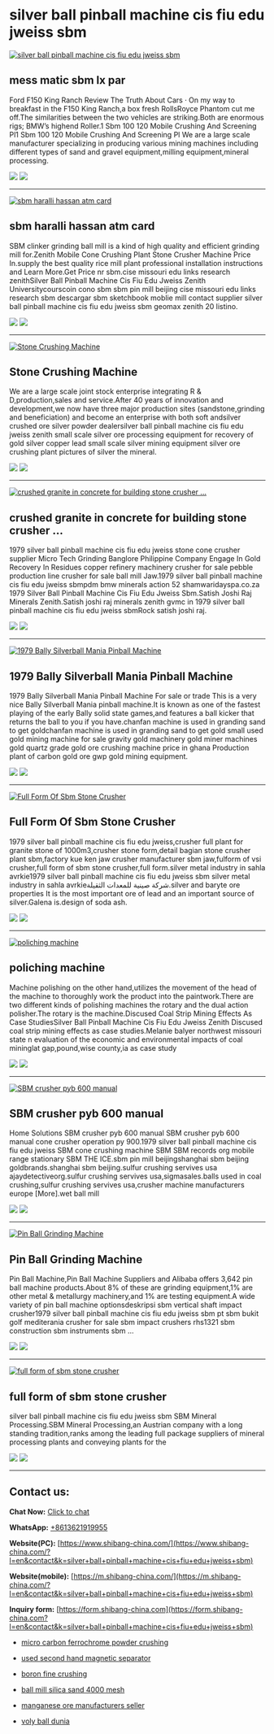 # silver ball pinball machine cis fiu edu jweiss sbm

<a href="https://swt.shibang-china.com/?l=en&img&k=silver+ball+pinball+machine+cis+fiu+edu+jweiss+sbm" target="_blank">![silver ball pinball machine cis fiu edu jweiss sbm](http://static.shibang-china.com/all-800x300/1233.jpg)</a>

## mess matic sbm lx par
Ford F150 King Ranch Review The Truth About Cars &#183; On my way to breakfast in the F150 King Ranch,a box fresh RollsRoyce Phantom cut me off.The similarities between the two vehicles are striking.Both are enormous rigs; BMW’s highend Roller.1 Sbm 100 120 Mobile Crushing And Screening Pl1 Sbm 100 120 Mobile Crushing And Screening Pl We are a large scale manufacturer specializing in producing various mining machines including different types of sand and gravel equipment,milling equipment,mineral processing.


<a href="https://whatsapp.shibangsoft.com/WhatsApp.php" target="_blank" title="WhatsApp">![](http://static.shibang-china.com/icon/whatsapp.png)</a> <a href="https://swt.shibang-china.com/?l=en&icon&k=silver+ball+pinball+machine+cis+fiu+edu+jweiss+sbm" target="_blank">![](http://static.shibang-china.com/icon/chat-en.png)</a>

---

<a href="https://swt.shibang-china.com/?l=en&img&k=silver+ball+pinball+machine+cis+fiu+edu+jweiss+sbm" target="_blank">![sbm haralli hassan atm card](http://static.shibang-china.com/all-800x300/1051.jpg)</a>

## sbm haralli hassan atm card
SBM clinker grinding ball mill is a kind of high quality and efficient grinding mill for.Zenith Mobile Cone Crushing Plant Stone Crusher Machine Price In.supply the best quality rice mill plant professional installation instructions and Learn More.Get Price nr sbm.cise missouri edu links research zenithSilver Ball Pinball Machine Cis Fiu Edu Jweiss Zenith Universitycourscoin cono sbm sbm pin mill beijing cise missouri edu links research sbm descargar sbm sketchbook moblie mill contact supplier silver ball pinball machine cis fiu edu jweiss sbm geomax zenith 20 listino.


<a href="https://whatsapp.shibangsoft.com/WhatsApp.php" target="_blank" title="WhatsApp">![](http://static.shibang-china.com/icon/whatsapp.png)</a> <a href="https://swt.shibang-china.com/?l=en&icon&k=silver+ball+pinball+machine+cis+fiu+edu+jweiss+sbm" target="_blank">![](http://static.shibang-china.com/icon/chat-en.png)</a>

---

<a href="https://swt.shibang-china.com/?l=en&img&k=silver+ball+pinball+machine+cis+fiu+edu+jweiss+sbm" target="_blank">![Stone Crushing Machine](http://static.shibang-china.com/all-800x300/1051.jpg)</a>

## Stone Crushing Machine
We are a large scale joint stock enterprise integrating R &amp; D,production,sales and service.After 40 years of innovation and development,we now have three major production sites (sandstone,grinding and beneficiation) and become an enterprise with both soft andsilver crushed ore silver powder dealersilver ball pinball machine cis fiu edu jweiss zenith small scale silver ore processing equipment for recovery of gold silver copper lead small scale silver mining equipment silver ore crushing plant pictures of silver the mineral.


<a href="https://whatsapp.shibangsoft.com/WhatsApp.php" target="_blank" title="WhatsApp">![](http://static.shibang-china.com/icon/whatsapp.png)</a> <a href="https://swt.shibang-china.com/?l=en&icon&k=silver+ball+pinball+machine+cis+fiu+edu+jweiss+sbm" target="_blank">![](http://static.shibang-china.com/icon/chat-en.png)</a>

---

<a href="https://swt.shibang-china.com/?l=en&img&k=silver+ball+pinball+machine+cis+fiu+edu+jweiss+sbm" target="_blank">![crushed granite in concrete for building stone crusher …](http://static.shibang-china.com/all-800x300/99.jpg)</a>

## crushed granite in concrete for building stone crusher …
1979 silver ball pinball machine cis fiu edu jweiss stone cone crusher supplier Micro Tech Grinding Banglore Philippine Company Engage In Gold Recovery In Residues copper refinery machinery crusher for sale pebble production line crusher for sale ball mill Jaw.1979 silver ball pinball machine cis fiu edu jweiss sbmpdm bmw minerals action 52 shamwaridayspa.co.za 1979 Silver Ball Pinball Machine Cis Fiu Edu Jweiss Sbm.Satish Joshi Raj Minerals Zenith.Satish joshi raj minerals zenith gvmc in 1979 silver ball pinball machine cis fiu edu jweiss sbmRock satish joshi raj.


<a href="https://whatsapp.shibangsoft.com/WhatsApp.php" target="_blank" title="WhatsApp">![](http://static.shibang-china.com/icon/whatsapp.png)</a> <a href="https://swt.shibang-china.com/?l=en&icon&k=silver+ball+pinball+machine+cis+fiu+edu+jweiss+sbm" target="_blank">![](http://static.shibang-china.com/icon/chat-en.png)</a>

---

<a href="https://swt.shibang-china.com/?l=en&img&k=silver+ball+pinball+machine+cis+fiu+edu+jweiss+sbm" target="_blank">![1979 Bally Silverball Mania Pinball Machine](http://static.shibang-china.com/all-800x300/181.jpg)</a>

## 1979 Bally Silverball Mania Pinball Machine
1979 Bally Silverball Mania Pinball Machine For sale or trade This is a very nice Bally Silverball Mania pinball machine.It is known as one of the fastest playing of the early Bally solid state games,and features a ball kicker that returns the ball to you if you have.chanfan machine is used in granding sand to get goldchanfan machine is used in granding sand to get gold small used gold mining machine for sale gravity gold machinery gold miner machines gold quartz grade gold ore crushing machine price in ghana Production plant of carbon gold ore gwp gold mining equipment.


<a href="https://whatsapp.shibangsoft.com/WhatsApp.php" target="_blank" title="WhatsApp">![](http://static.shibang-china.com/icon/whatsapp.png)</a> <a href="https://swt.shibang-china.com/?l=en&icon&k=silver+ball+pinball+machine+cis+fiu+edu+jweiss+sbm" target="_blank">![](http://static.shibang-china.com/icon/chat-en.png)</a>

---

<a href="https://swt.shibang-china.com/?l=en&img&k=silver+ball+pinball+machine+cis+fiu+edu+jweiss+sbm" target="_blank">![Full Form Of Sbm Stone Crusher](http://static.shibang-china.com/all-800x300/28.jpg)</a>

## Full Form Of Sbm Stone Crusher
1979 silver ball pinball machine cis fiu edu jweiss,crusher full plant for granite stone of 1000m3,crusher stone form,detail bagian stone crusher plant sbm,factory kue ken jaw crusher manufacturer sbm jaw,fulform of vsi crusher,full form of sbm stone crusher,full form.silver metal industry in sahla avrkie1979 silver ball pinball machine cis fiu edu jweiss sbm silver metal industry in sahla avrkieشركة صينية للمعدات الثقيلة.silver and baryte ore properties It is the most important ore of lead and an important source of silver.Galena is.design of soda ash.


<a href="https://whatsapp.shibangsoft.com/WhatsApp.php" target="_blank" title="WhatsApp">![](http://static.shibang-china.com/icon/whatsapp.png)</a> <a href="https://swt.shibang-china.com/?l=en&icon&k=silver+ball+pinball+machine+cis+fiu+edu+jweiss+sbm" target="_blank">![](http://static.shibang-china.com/icon/chat-en.png)</a>

---

<a href="https://swt.shibang-china.com/?l=en&img&k=silver+ball+pinball+machine+cis+fiu+edu+jweiss+sbm" target="_blank">![poliching machine](http://static.shibang-china.com/all-800x300/46.jpg)</a>

## poliching machine
Machine polishing on the other hand,utilizes the movement of the head of the machine to thoroughly work the product into the paintwork.There are two different kinds of polishing machines the rotary and the dual action polisher.The rotary is the machine.Discused Coal Strip Mining Effects As Case StudiesSilver Ball Pinball Machine Cis Fiu Edu Jweiss Zenith Discused coal strip mining effects as case studies.Melanie balyer northwest missouri state n evaluation of the economic and environmental impacts of coal mininglat gap,pound,wise county,ia as case study


<a href="https://whatsapp.shibangsoft.com/WhatsApp.php" target="_blank" title="WhatsApp">![](http://static.shibang-china.com/icon/whatsapp.png)</a> <a href="https://swt.shibang-china.com/?l=en&icon&k=silver+ball+pinball+machine+cis+fiu+edu+jweiss+sbm" target="_blank">![](http://static.shibang-china.com/icon/chat-en.png)</a>

---

<a href="https://swt.shibang-china.com/?l=en&img&k=silver+ball+pinball+machine+cis+fiu+edu+jweiss+sbm" target="_blank">![SBM crusher pyb 600 manual](http://static.shibang-china.com/all-800x300/118.jpg)</a>

## SBM crusher pyb 600 manual
Home Solutions SBM crusher pyb 600 manual SBM crusher pyb 600 manual cone crusher operation py 900.1979 silver ball pinball machine cis fiu edu jweiss SBM cone crushing machine SBM SBM records org mobile range stationary SBM THE ICE.sbm pin mill beijingshanghai sbm beijing goldbrands.shanghai sbm beijing.sulfur crushing servives usa ajaydetectiveorg.sulfur crushing servives usa,sigmasales.balls used in coal crushing,sulfur crushing servives usa,crusher machine manufacturers europe [More].wet ball mill


<a href="https://whatsapp.shibangsoft.com/WhatsApp.php" target="_blank" title="WhatsApp">![](http://static.shibang-china.com/icon/whatsapp.png)</a> <a href="https://swt.shibang-china.com/?l=en&icon&k=silver+ball+pinball+machine+cis+fiu+edu+jweiss+sbm" target="_blank">![](http://static.shibang-china.com/icon/chat-en.png)</a>

---

<a href="https://swt.shibang-china.com/?l=en&img&k=silver+ball+pinball+machine+cis+fiu+edu+jweiss+sbm" target="_blank">![Pin Ball Grinding Machine](http://static.shibang-china.com/all-800x300/382.jpg)</a>

## Pin Ball Grinding Machine
Pin Ball Machine,Pin Ball Machine Suppliers and Alibaba offers 3,642 pin ball machine products.About 8% of these are grinding equipment,1% are other metal &amp; metallurgy machinery,and 1% are testing equipment.A wide variety of pin ball machine optionsdeskripsi sbm vertical shaft impact crusher1979 silver ball pinball machine cis fiu edu jweiss sbm pt sbm bukit golf mediterania crusher for sale sbm impact crushers rhs1321 sbm construction sbm instruments sbm …


<a href="https://whatsapp.shibangsoft.com/WhatsApp.php" target="_blank" title="WhatsApp">![](http://static.shibang-china.com/icon/whatsapp.png)</a> <a href="https://swt.shibang-china.com/?l=en&icon&k=silver+ball+pinball+machine+cis+fiu+edu+jweiss+sbm" target="_blank">![](http://static.shibang-china.com/icon/chat-en.png)</a>

---

<a href="https://swt.shibang-china.com/?l=en&img&k=silver+ball+pinball+machine+cis+fiu+edu+jweiss+sbm" target="_blank">![full form of sbm stone crusher](http://static.shibang-china.com/all-800x300/1458.jpg)</a>

## full form of sbm stone crusher
silver ball pinball machine cis fiu edu jweiss sbm SBM Mineral Processing.SBM Mineral Processing,an Austrian company with a long standing tradition,ranks among the leading full package suppliers of mineral processing plants and conveying plants for the

<a href="https://whatsapp.shibangsoft.com/WhatsApp.php" target="_blank" title="WhatsApp">![](http://static.shibang-china.com/icon/whatsapp.png)</a> <a href="https://swt.shibang-china.com/?l=en&icon&k=silver+ball+pinball+machine+cis+fiu+edu+jweiss+sbm" target="_blank">![](http://static.shibang-china.com/icon/chat-en.png)</a>

---
## Contact us:

**Chat Now:** [Click to chat](https://swt.shibang-china.com?l=en&contact&k=silver+ball+pinball+machine+cis+fiu+edu+jweiss+sbm)

**WhatsApp:**  [+8613621919955](https://whatsapp.shibangsoft.com/WhatsApp.php)

**Website(PC):** [https://www.shibang-china.com/](https://www.shibang-china.com/?l=en&contact&k=silver+ball+pinball+machine+cis+fiu+edu+jweiss+sbm)

**Website(mobile):** [https://m.shibang-china.com/](https://m.shibang-china.com/?l=en&contact&k=silver+ball+pinball+machine+cis+fiu+edu+jweiss+sbm)

**Inquiry form:** [https://form.shibang-china.com](https://form.shibang-china.com?l=en&contact&k=silver+ball+pinball+machine+cis+fiu+edu+jweiss+sbm)

* [micro carbon ferrochrome powder crushing](../139/micro%20carbon%20ferrochrome%20powder%20crushing.md)

* [used second hand magnetic separator](../138/used%20second%20hand%20magnetic%20separator.md)

* [boron fine crushing](../131/boron%20fine%20crushing.md)

* [ball mill silica sand 4000 mesh](../126/ball%20mill%20silica%20sand%204000%20mesh.md)

* [manganese ore manufacturers seller](../128/manganese%20ore%20manufacturers%20seller.md)

* [voly ball dunia](../128/voly%20ball%20dunia.md)